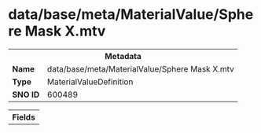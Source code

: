 <h1>data/base/meta/MaterialValue/Sphere Mask X.mtv</h1><table><tr><th colspan="100%">Metadata</th></tr><tr><td><b>Name</b></td><td>data/base/meta/MaterialValue/Sphere Mask X.mtv</td></tr><tr><td><b>Type</b></td><td>MaterialValueDefinition</td></tr><tr><td><b>SNO ID</b></td><td>600489</td></tr></table>

<table><tr><th colspan="100%">Fields</th></tr></table>

